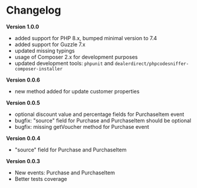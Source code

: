 # Changelog

**Version 1.0.0**

- added support for PHP 8.x, bumped minimal version to 7.4
- added support for Guzzle 7.x
- updated missing typings
- usage of Composer 2.x for development purposes
- updated development tools: `phpunit` and `dealerdirect/phpcodesniffer-composer-installer`

**Version 0.0.6**

- new method added for update customer properties

**Version 0.0.5**

- optional discount value and percentage fields for PurchaseItem event
- bugfix: "source" field for Purchase and PurchaseItem should be optional
- bugfix: missing getVoucher method for Purchase event

**Version 0.0.4**

- "source" field for Purchase and PurchaseItem

**Version 0.0.3**

- New events: Purchase and PurchaseItem
- Better tests coverage
